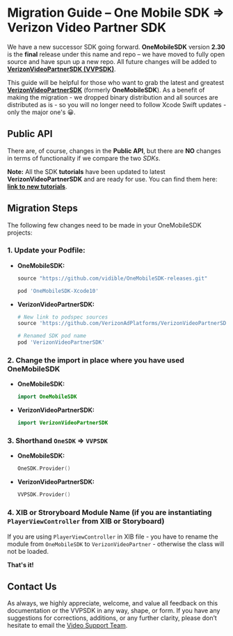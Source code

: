 # Migration Guide – One Mobile SDK ⇒ Verizon Video Partner SDK

We have a new successor SDK going forward. **OneMobileSDK** version **2.30** is the **final** release under this name and repo – we have moved to fully open source and have spun up a new repo. All future changes will be added to [**VerizonVideoPartnerSDK (VVPSDK)**](https://github.com/VerizonAdPlatforms/VerizonVideoPartnerSDK-iOS). 

This guide will be helpful for those who want to grab the latest and greatest [**VerizonVideoPartnerSDK**](https://github.com/VerizonAdPlatforms/VerizonVideoPartnerSDK-iOS) (formerly **OneMobileSDK**). As a benefit of making the migration - we dropped binary distribution and all sources are distributed as is - so you will no longer need to follow Xcode Swift updates - only the major one's 😀.

## Public API

There are, of course, changes in the **Public API**, but there are **NO** changes in terms of functionality if we compare the two *SDKs*.

**Note:** All the SDK **tutorials** have been updated to latest **VerizonVideoPartnerSDK** and are ready for use. You can find them here: [**link to new tutorials**](https://github.com/VerizonAdPlatforms/VerizonVideoPartnerSDK-iOS/tree/master/tutorials).

## Migration Steps

The following few changes need to be made in your OneMobileSDK projects:

### 1. Update your **Podfile**:
   - **OneMobileSDK:**
        ```ruby
        source "https://github.com/vidible/OneMobileSDK-releases.git"

        pod 'OneMobileSDK-Xcode10'
        ```
   - **VerizonVideoPartnerSDK:**
        ```ruby
        # New link to podspec sources
        source 'https://github.com/VerizonAdPlatforms/VerizonVideoPartnerSDK-releases-iOS'

        # Renamed SDK pod name
        pod 'VerizonVideoPartnerSDK'
        ```
### 2. Change the import in place where you have used **OneMobileSDK**
   - **OneMobileSDK:**
        ```swift
        import OneMobileSDK
        ```
   - **VerizonVideoPartnerSDK:**
        ```swift
        import VerizonVideoPartnerSDK
        ``` 
### 3. Shorthand `OneSDK` ⇒ `VVPSDK`
   - **OneMobileSDK:**
        ```swift
        OneSDK.Provider()
        ```
   - **VerizonVideoPartnerSDK:**
        ```swift
        VVPSDK.Provider()
        ``` 
### 4. XIB or Stroryboard Module Name (if you are instantiating `PlayerViewController` from XIB or Storyboard)

If you are using `PlayerViewController` in XIB file - you have to rename the module from `OneMobileSDK` to `VerizonVideoPartner` - otherwise the class will not be loaded.
    
**That's it!**

## Contact Us

As always, we highly appreciate, welcome, and value all feedback on this documentation or the VVPSDK in any way, shape, or form. If you have any suggestions for corrections, additions, or any further clarity, please don’t hesitate to email the [Video Support Team](mailto:video.support@oath.com).
